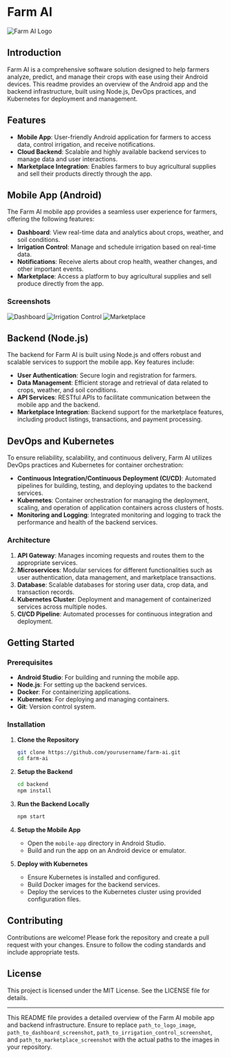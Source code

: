 # Farm AI

![Farm AI Logo](path_to_logo_image)

## Introduction

Farm AI is a comprehensive software solution designed to help farmers analyze, predict, and manage their crops with ease using their Android devices. This readme provides an overview of the Android app and the backend infrastructure, built using Node.js, DevOps practices, and Kubernetes for deployment and management.

## Features

- **Mobile App**: User-friendly Android application for farmers to access data, control irrigation, and receive notifications.
- **Cloud Backend**: Scalable and highly available backend services to manage data and user interactions.
- **Marketplace Integration**: Enables farmers to buy agricultural supplies and sell their products directly through the app.

## Mobile App (Android)

The Farm AI mobile app provides a seamless user experience for farmers, offering the following features:

- **Dashboard**: View real-time data and analytics about crops, weather, and soil conditions.
- **Irrigation Control**: Manage and schedule irrigation based on real-time data.
- **Notifications**: Receive alerts about crop health, weather changes, and other important events.
- **Marketplace**: Access a platform to buy agricultural supplies and sell produce directly from the app.

### Screenshots

![Dashboard](path_to_dashboard_screenshot)
![Irrigation Control](path_to_irrigation_control_screenshot)
![Marketplace](path_to_marketplace_screenshot)

## Backend (Node.js)

The backend for Farm AI is built using Node.js and offers robust and scalable services to support the mobile app. Key features include:

- **User Authentication**: Secure login and registration for farmers.
- **Data Management**: Efficient storage and retrieval of data related to crops, weather, and soil conditions.
- **API Services**: RESTful APIs to facilitate communication between the mobile app and the backend.
- **Marketplace Integration**: Backend support for the marketplace features, including product listings, transactions, and payment processing.

## DevOps and Kubernetes

To ensure reliability, scalability, and continuous delivery, Farm AI utilizes DevOps practices and Kubernetes for container orchestration:

- **Continuous Integration/Continuous Deployment (CI/CD)**: Automated pipelines for building, testing, and deploying updates to the backend services.
- **Kubernetes**: Container orchestration for managing the deployment, scaling, and operation of application containers across clusters of hosts.
- **Monitoring and Logging**: Integrated monitoring and logging to track the performance and health of the backend services.

### Architecture

1. **API Gateway**: Manages incoming requests and routes them to the appropriate services.
2. **Microservices**: Modular services for different functionalities such as user authentication, data management, and marketplace transactions.
3. **Database**: Scalable databases for storing user data, crop data, and transaction records.
4. **Kubernetes Cluster**: Deployment and management of containerized services across multiple nodes.
5. **CI/CD Pipeline**: Automated processes for continuous integration and deployment.

## Getting Started

### Prerequisites

- **Android Studio**: For building and running the mobile app.
- **Node.js**: For setting up the backend services.
- **Docker**: For containerizing applications.
- **Kubernetes**: For deploying and managing containers.
- **Git**: Version control system.

### Installation

1. **Clone the Repository**
    ```sh
    git clone https://github.com/yourusername/farm-ai.git
    cd farm-ai
    ```

2. **Setup the Backend**
    ```sh
    cd backend
    npm install
    ```

3. **Run the Backend Locally**
    ```sh
    npm start
    ```

4. **Setup the Mobile App**
    - Open the `mobile-app` directory in Android Studio.
    - Build and run the app on an Android device or emulator.

5. **Deploy with Kubernetes**
    - Ensure Kubernetes is installed and configured.
    - Build Docker images for the backend services.
    - Deploy the services to the Kubernetes cluster using provided configuration files.

## Contributing

Contributions are welcome! Please fork the repository and create a pull request with your changes. Ensure to follow the coding standards and include appropriate tests.

## License

This project is licensed under the MIT License. See the LICENSE file for details.

---

This README file provides a detailed overview of the Farm AI mobile app and backend infrastructure. Ensure to replace `path_to_logo_image`, `path_to_dashboard_screenshot`, `path_to_irrigation_control_screenshot`, and `path_to_marketplace_screenshot` with the actual paths to the images in your repository.
